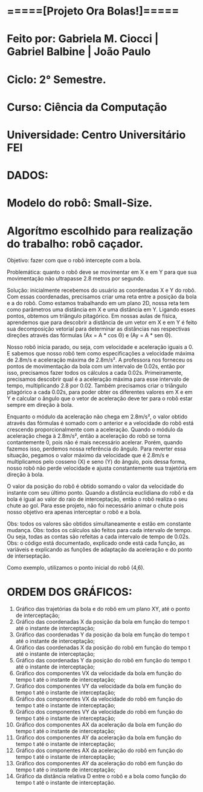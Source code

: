 # =====[Projeto Ora Bolas!]=====

# Feito por: Gabriela M. Ciocci | Gabriel Balbine | João Paulo
# Ciclo: 2° Semestre. 
# Curso: Ciência da Computação
# Universidade: Centro Universitário FEI



# DADOS:
# Modelo do robô: Small-Size.
# Algorítmo escolhido para realização do trabalho: robô caçador.



Objetivo: fazer com que o robô intercepte com a bola.

Problemática: quanto o robô deve se movimentar em X e em Y para que sua movimentação não ultrapasse 2.8 metros por segundo.

Solução: inicialmente recebemos do usuário as coordenadas X e Y do robô. Com essas coordenadas, precisamos criar uma reta entre a posição da bola e a do robô. Como estamos trabalhando em um plano 2D, nossa reta tem como parâmetros uma distância em X e uma distância em Y. Ligando esses pontos, obtemos um triângulo pitagórico. Em nossas aulas de física, aprendemos que para descobrir a distância de um vetor em X e em Y é feito sua decomposição vetorial para determinar as distâncias nas respectivas direções através das fórmulas (Ax = A * cos Θ) e (Ay  = A * sen Θ).

Nosso robô inicia parado, ou seja, com velocidade e aceleração iguais a 0. E sabemos que nosso robô tem como especificações a velocidade máxima de 2.8m/s e aceleração máxima de 2.8m/s². A professora nos forneceu os pontos de movimentação da bola com um intervalo de 0.02s, então por isso, precisamos fazer todos os cálculos a cada 0.02s. Primeiramente, precisamos descobrir qual é a aceleração máxima para esse intervalo de tempo, multiplicando 2.8 por 0.02. Também precisamos criar o triângulo pitagórico a cada 0.02s, para poder obter os diferentes valores em X e em Y e calcular o ângulo que o vetor de aceleração deve ter para o robô estar sempre em direção à bola.

Enquanto o módulo da aceleração não chega em 2.8m/s², o valor obtido através das fórmulas é somado com o anterior e a velocidade do robô está crescendo proporcionalmente com a aceleração. Quando o módulo da aceleração chega à 2.8m/s², então a aceleração do robô se torna contantemente 0, pois não é mais necessário acelerar. Porém, quando fazemos isso, perdemos nossa referência do ângulo. Para reverter essa situação, pegamos o valor máximo da velocidade que é 2.8m/s e multiplicamos pelo cosseno (X) e seno (Y) do ângulo, pois dessa forma, nosso robô não perde velocidade e ajusta constantemente sua trajetória em direção à bola.

O valor da posição do robô é obtido somando o valor da velocidade do instante com seu último ponto. Quando a distância euclidiana do robô e da bola é igual ao valor do raio de interceptação, então o robô realiza o seu chute ao gol. Para esse projeto, não foi necessário animar o chute pois nosso objetivo era apenas interceptar o robô e a bola. 

Obs: todos os valores são obtidos simultaneamente e estão em constante mudança.
Obs: todos os cálculos são feitos para cada intervalo de tempo. Ou seja, todas as contas são refeitas a cada intervalo de tempo de 0.02s.
Obs: o código está documentado, explicado onde está cada função, as variáveis e explicando as funções de adaptação da aceleração e do ponto de interseptação.

Como exemplo, utilizamos o ponto inicial do robô (4,6).



# ORDEM DOS GRÁFICOS:

1) Gráfico das trajetórias da bola e do robô em um plano XY, até o ponto de interceptação;
2) Gráfico das coordenadas X da posição da bola em função do tempo t até o instante de interceptação;
3) Gráfico das coordenadas Y da posição da bola em função do tempo t até o instante de interceptação;
4) Gráfico das coordenadas X da posição do robô em função do tempo t até o instante de interceptação;
5) Gráfico das coordenadas Y da posição do robô em função do tempo t até o instante de interceptação;
6) Gráfico dos componentes VX da velocidade da bola em função do tempo t até o instante de interceptação;
7) Gráfico dos componentes VY da velocidade da bola em função do tempo t até o instante de interceptação;
8) Gráfico dos componentes VX da velocidade do robô em função do tempo t até o instante de interceptação;
9) Gráfico dos componentes VY da velocidade do robô em função do tempo t até o instante de interceptação;
10) Gráfico dos componentes AX da aceleração da bola em função do tempo t até o instante de interceptação;
11) Gráfico dos componentes AY da aceleração da bola em função do tempo t até o instante de interceptação;
12) Gráfico dos componentes AX da aceleração do robô em função do tempo t até o instante de interceptação;
13) Gráfico dos componentes AY da aceleração do robô em função do tempo t até o instante de interceptação;
14) Gráfico da distância relativa D entre o robô e a bola como função do tempo t até o instante de interceptação.

